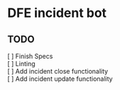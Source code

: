 # DFE incident bot

## TODO

[ ] Finish Specs  
[ ] Linting  
[ ] Add incident close functionality  
[ ] Add incident update functionality  
